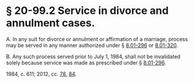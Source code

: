 # § 20-99.2 Service in divorce and annulment cases.

<p>A. In any suit for divorce or annulment or affirmation of a marriage, process may be served in any manner authorized under § <a href='http://law.lis.virginia.gov/vacode/8.01-296/'>8.01-296</a> or <a href='http://law.lis.virginia.gov/vacode/8.01-320/'>8.01-320</a>.</p><p>B. Any such process served prior to July 1, 1984, shall not be invalidated solely because service was made as prescribed under § <a href='http://law.lis.virginia.gov/vacode/8.01-296/'>8.01-296</a>.</p><p>1984, c. 611; 2012, cc. <a href='http://lis.virginia.gov/cgi-bin/legp604.exe?121+ful+CHAP0078'>78</a>, <a href='http://lis.virginia.gov/cgi-bin/legp604.exe?121+ful+CHAP0084'>84</a>.</p>